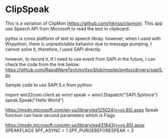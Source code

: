 # ClipSpeak

This is a variation of ClipMon (https://github.com/hikriss/clipmon). This app use Speech API from Microsoft to read the text in clipboard.

pyttsx is cross platform of text to speech libray. however, when I used with Wxpython, there is unpredictable behavior due to message pumping. I cannot solve it, therefore, I used SAPI directly.

however, to record it, if I need to use event from SAPI in the future, I can check the code from the link below:
https://github.com/RapidWareTech/pyttsx/blob/master/pyttsx/drivers/sapi5.py

Sample code to use SAPI 5.x from python

import win32com.client as wincl
speak = wincl.Dispatch("SAPI.SpVoice")
speak.Speak("Hello World")

https://msdn.microsoft.com/en-us/library/ee125024(v=vs.85).aspx
Speak function can have second parameters which is Flags

https://msdn.microsoft.com/en-us/library/ee431843(v=vs.85).aspx
SPEAKFLAGS
    SPF_ASYNC = 1
    SPF_PURGEBEFORESPEAK = 3
